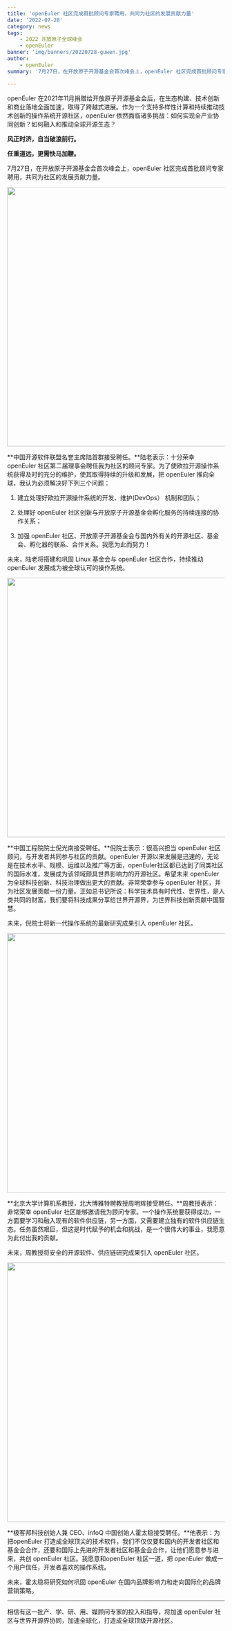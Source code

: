 ```yaml
---
title: 'openEuler 社区完成首批顾问专家聘用，共同为社区的发展​贡献力量'
date: '2022-07-28'
category: news
tags:
    - 2022 开放原子全球峰会
    - openEuler
banner: 'img/banners/20220728-guwen.jpg'
author: 
    - openEuler
summary: '7月27日，在开放原子开源基金会首次峰会上，openEuler 社区完成首批顾问专家聘用，共同为社区的发展贡献力量。'

---
```


<ClientOnly>
  <news-newsHeader />
</ClientOnly>

<div class="markdown">

openEuler 在2021年11月捐赠给开放原子开源基金会后，在生态构建、技术创新和商业落地全面加速，取得了跨越式进展。作为一个支持多样性计算和持续推动技术创新的操作系统开源社区，openEuler 依然面临诸多挑战：如何实现全产业协同创新？如何融入和推动全球开源生态？

**风正时济，自当破浪前行。**

**任重道远，更需快马加鞭。**

7月27日，在开放原子开源基金会首次峰会上，openEuler 社区完成首批顾问专家聘用，共同为社区的发展贡献力量。

<img src="/img/news/20220728-guwen/guwen01.jpg" width="600">

**中国开源软件联盟名誉主席陆首群接受聘任。**陆老表示：十分荣幸 openEuler 社区第二届理事会聘任我为社区的顾问专家。为了使欧拉开源操作系统获得及时的充分的维护，使其取得持续的升级和发展，把 openEuler 推向全球，我认为必须解决好下列三个问题：

1. 建立处理好欧拉开源操作系统的开发、维护(DevOps） 机制和团队；

2. 处理好 openEuler 社区创新与开放原子开源基金会孵化服务的持续连接的协作关系；

3. 加强 openEuler 社区、开放原子开源基金会与国内外有关的开源社区、基金会、孵化器的联系、合作关系。我愿为此而努力！

未来，陆老将搭建和巩固 Linux 基金会与 openEuler 社区合作，持续推动openEuler 发展成为被全球认可的操作系统。

<img src="/img/news/20220728-guwen/guwen02.jpg" width="600">

**中国工程院院士倪光南接受聘任。**倪院士表示：很高兴担当 openEuler 社区顾问，与开发者共同参与社区的贡献。openEuler 开源以来发展是迅速的，无论是在技术水平、规模、运维以及推广等方面，openEuler社区都已达到了同类社区的国际水准，发展成为该领域颇具世界影响力的开源社区。希望未来 openEuler 为全球科技创新、科技治理做出更大的贡献。非常荣幸参与 openEuler 社区，并为社区发展贡献一份力量。正如总书记所说：科学技术具有时代性、世界性，是人类共同的财富，我们要将科技成果分享给世界开源界，为世界科技创新贡献中国智慧。

未来，倪院士将新一代操作系统的最新研究成果引入 openEuler 社区。

<img src="/img/news/20220728-guwen/guwen03.jpg" width="600">

**北京大学计算机系教授，北大博雅特聘教授周明辉接受聘任。**周教授表示：非常荣幸 openEuler 社区能够邀请我为顾问专家。一个操作系统要获得成功，一方面要学习和融入现有的软件供应链，另一方面，又需要建立独有的软件供应链生态。任务虽然艰巨，但这是时代赋予的机会和挑战，是一个很伟大的事业，我愿意为此付出我的贡献。

未来，周教授将安全的开源软件、供应链研究成果引入 openEuler 社区。

<img src="/img/news/20220728-guwen/guwen04.jpg" width="600">

**极客邦科技创始人兼 CEO、infoQ 中国创始人霍太稳接受聘任。**他表示：为把openEuler 打造成全球顶尖的技术软件，我们不仅仅要和国内的开发者社区和基金会合作，还要和国际上先进的开发者社区和基金会合作，让他们愿意参与进来，共创 openEuler 社区。我愿意和openEuler 社区一道，把 openEuler 做成一个用户信任，开发者喜欢的操作系统。

未来，霍太稳将研究如何巩固 openEuler 在国内品牌影响力和走向国际化的品牌营销策略。

---

相信有这一批产、学、研、用、媒顾问专家的投入和指导，将加速 openEuler 社区与世界开源界协同，加速全球化，打造成全球顶级开源社区。


</div>
